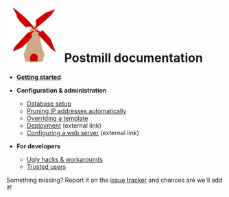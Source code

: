 # ![](assets/postmill-128.png) Postmill documentation

* **[Getting started](../README.md#getting-started)**

* **Configuration & administration**

    * [Database setup](database-setup.md)
    * [Pruning IP addresses automatically](pruning-ips.md)
    * [Overriding a template](template-overrides.md)
    * [Deployment][deploy] (external link)
    * [Configuring a web server][web server] (external link)

* **For developers**
    * [Ugly hacks & workarounds](workarounds.md)
    * [Trusted users](trusted_users.md)
   
Something missing? Report it on the [issue tracker][issues] and chances are
we'll add it!


[deploy]: https://symfony.com/doc/3.4/deployment.html
[web server]: https://symfony.com/doc/3.4/setup/web_server_configuration.html
[issues]: https://gitlab.com/edgyemma/Postmill/issues
